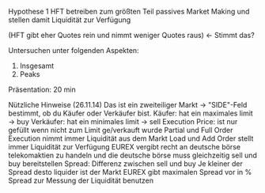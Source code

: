 Hypothese 1
HFT betreiben zum größten Teil passives Market Making und stellen damit Liquidität zur Verfügung

(HFT gibt eher Quotes rein und nimmt weniger Quotes raus) <- Stimmt das?

Untersuchen unter folgenden Aspekten:
1. Insgesamt
2. Peaks

Präsentation:
20 min

Nützliche Hinweise (26.11.14)
Das ist ein zweiteiliger Markt -> "SIDE"-Feld bestimmt, ob du Käufer oder Verkäufer bist.
Käufer: hat ein maximales limit -> buy
Verkäufer: hat ein minimales limit -> sell
Execution Price: ist nur gefüllt wenn nicht zum Limit ge/verkauft wurde
Partial und Full Order Execution nimmt immer Liquidität aus dem Markt
Load und Add Order stellt immer Liquidität zur Verfügung
EUREX vergibt recht an deutsche börse telekomaktien zu handeln und die deutsche börse muss gleichzeitig sell und buy bereitstellen 
Spread: Differenz zwischen sell und buy
Je kleiner der Spread desto liquider ist der Markt
EUREX gibt maximalen Spread vor in %
Spread zur Messung der Liquidität benutzen
